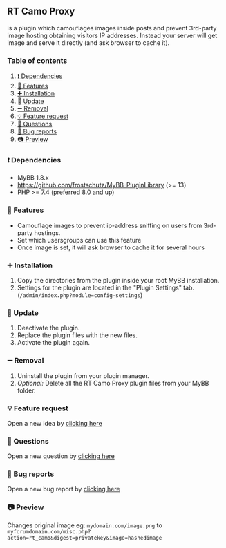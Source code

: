 ## RT Camo Proxy
is a plugin which camouflages images inside posts and prevent 3rd-party image hosting obtaining visitors IP addresses. Instead your server will get image and serve it directly (and ask browser to cache it).

### Table of contents
1. [❗ Dependencies](#-dependencies)
2. [📃 Features](#-features)
3. [➕ Installation](#-installation)
4. [🔼 Update](#-update)
5. [➖ Removal](#-removal)
6. [💡 Feature request](#-feature-request)
7. [🙏 Questions](#-questions)
8. [🐞 Bug reports](#-bug-reports)
9. [📷 Preview](#-preview)

### ❗ Dependencies
- MyBB 1.8.x
- https://github.com/frostschutz/MyBB-PluginLibrary (>= 13)
- PHP >= 7.4 (preferred 8.0 and up)

### 📃 Features
* Camouflage images to prevent ip-address sniffing on users from 3rd-party hostings.
* Set which usersgroups can use this feature
* Once image is set, it will ask browser to cache it for several hours

### ➕ Installation
1. Copy the directories from the plugin inside your root MyBB installation.
2. Settings for the plugin are located in the "Plugin Settings" tab. (`/admin/index.php?module=config-settings`)

### 🔼 Update
1. Deactivate the plugin.
2. Replace the plugin files with the new files.
3. Activate the plugin again.

### ➖ Removal
1. Uninstall the plugin from your plugin manager.
2. _Optional:_ Delete all the RT Camo Proxy plugin files from your MyBB folder.

### 💡 Feature request
Open a new idea by [clicking here](https://github.com/RevertIT/mybb-rt_camo_proxy/discussions/new?category=ideas)

### 🙏 Questions
Open a new question by [clicking here](https://github.com/RevertIT/mybb-rt_camo_proxy/discussions/new?category=q-a)

### 🐞 Bug reports
Open a new bug report by [clicking here](https://github.com/RevertIT/mybb-rt_camo_proxy/issues/new)

### 📷 Preview
Changes original image eg: `mydomain.com/image.png` to `myforumdomain.com/misc.php?action=rt_camo&digest=privatekey&image=hashedimage`
